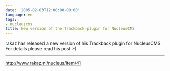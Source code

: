 ```yaml
---
date: '2005-02-03T12:00:00-00:00'
language: en
tags:
- nucleuscms
title: New version of the Trackback-plugin for NucleusCMS
---
```



rakaz has released a new version of his Trackback plugin for NucleusCMS. For details please read his post :-)

-------------------------------



<a href="http://www.rakaz.nl/nucleus/item/41">http://www.rakaz.nl/nucleus/item/41</a>
